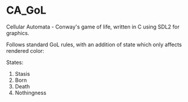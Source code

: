 # CA_GoL
Cellular Automata - Conway's game of life, written in C using SDL2 for graphics. 

Follows standard GoL rules, with an addition of state which only affects rendered color: 

States: 
1. Stasis
2. Born
3. Death
4. Nothingness
